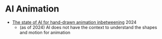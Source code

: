 AI Animation
============

* [The state of AI for hand-drawn animation inbetweening](https://yosefk.com/blog/the-state-of-ai-for-hand-drawn-animation-inbetweening.html) 2024
    * (as of 2024) AI does not have the context to understand the shapes and motion for animation